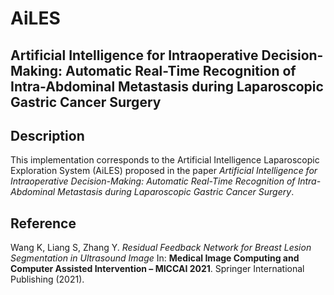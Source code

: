 # AiLES
## Artificial Intelligence for Intraoperative Decision-Making: Automatic Real-Time Recognition of Intra-Abdominal Metastasis during Laparoscopic Gastric Cancer Surgery

## Description
This implementation corresponds to the Artificial Intelligence Laparoscopic Exploration System (AiLES) proposed in the paper *Artificial Intelligence for Intraoperative Decision-Making: Automatic Real-Time Recognition of Intra-Abdominal Metastasis during Laparoscopic Gastric Cancer Surgery*.

## Reference
Wang K, Liang S, Zhang Y. *Residual Feedback Network for Breast Lesion Segmentation in Ultrasound Image* In: **Medical Image Computing and Computer Assisted Intervention – MICCAI 2021**. Springer International Publishing (2021).


